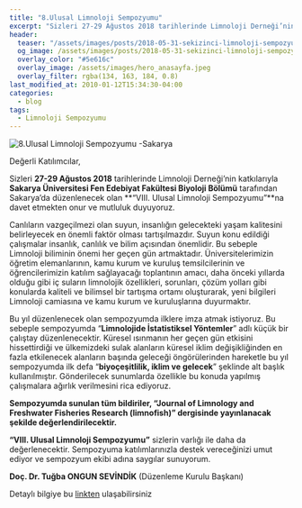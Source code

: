```yaml
---
title: "8.Ulusal Limnoloji Sempozyumu"
excerpt: "Sizleri 27-29 Ağustos 2018 tarihlerinde Limnoloji Derneği’nin katkılarıyla Sakarya Üniversitesi Fen Edebiyat Fakültesi Biyoloji Bölümü tarafından Sakarya’da düzenlenecek olan “VIII. Ulusal Limnoloji Sempozyumu”na davet etmekten onur ve mutluluk duyuyoruz."
header:
  teaser: "/assets/images/posts/2018-05-31-sekizinci-limnoloji-sempozyumu/lim.png"
  og_image: /assets/images/posts/2018-05-31-sekizinci-limnoloji-sempozyumu/lim.png
  overlay_color: "#5e616c"
  overlay_image: /assets/images/hero_anasayfa.jpeg
  overlay_filter: rgba(134, 163, 184, 0.8)
last_modified_at: 2010-01-12T15:34:30-04:00
categories:
  - blog
tags:
  - Limnoloji Sempozyumu
---
```



<img src="{{ site.url }}{{ site.baseurl }}/assets/images/posts/2018-05-31-sekizinci-limnoloji-sempozyumu/sekizinci-limnoloji-sempozyumu.jpeg" alt="8.Ulusal Limnoloji Sempozyumu -Sakarya" class="align-center">

Değerli Katılımcılar,

Sizleri **27-29 Ağustos 2018** tarihlerinde Limnoloji Derneği’nin katkılarıyla **Sakarya Üniversitesi Fen Edebiyat Fakültesi Biyoloji Bölümü** tarafından Sakarya’da düzenlenecek olan **“VIII. Ulusal Limnoloji Sempozyumu”**na davet etmekten onur ve mutluluk duyuyoruz.

Canlıların vazgeçilmezi olan suyun, insanlığın gelecekteki yaşam kalitesini belirleyecek en önemli faktör olması tartışılmazdır. Suyun konu edildiği çalışmalar insanlık, canlılık ve bilim açısından önemlidir. Bu sebeple Limnoloji biliminin önemi her geçen gün artmaktadır. Üniversitelerimizin öğretim elemanlarının, kamu kurum ve kuruluş temsilcilerinin ve öğrencilerimizin katılım sağlayacağı toplantının amacı, daha önceki yıllarda olduğu gibi iç suların limnolojik özellikleri, sorunları, çözüm yolları gibi konularda kaliteli ve bilimsel bir tartışma ortamı oluşturarak, yeni bilgileri Limnoloji camiasına ve kamu kurum ve kuruluşlarına duyurmaktır.

Bu yıl düzenlenecek olan sempozyumda ilklere imza atmak istiyoruz. Bu sebeple sempozyumda “**Limnolojide İstatistiksel Yöntemler**” adlı küçük bir çalıştay düzenlenecektir. Küresel ısınmanın her geçen gün etkisini hissettirdiği ve ülkemizdeki sulak alanların küresel iklim değişikliğinden en fazla etkilenecek alanların başında geleceği öngörülerinden hareketle bu yıl sempozyumda ilk defa “**biyoçeşitlilik, iklim ve gelecek**” şeklinde alt başlık kullanılmıştır. Gönderilecek sunumlarda özellikle bu konuda yapılmış çalışmalara ağırlık verilmesini rica ediyoruz.

**Sempozyumda sunulan tüm bildiriler, “Journal of Limnology and Freshwater Fisheries Research (limnofish)” dergisinde yayınlanacak şekilde değerlendirilecektir.**

**“VIII. Ulusal Limnoloji Sempozyumu”** sizlerin varlığı ile daha da değerlenecektir. Sempozyuma katılımlarınızla destek vereceğinizi umut ediyor ve sempozyum ekibi adına saygılar sunuyorum.



**Doç. Dr. Tuğba ONGUN SEVİNDİK** (Düzenleme Kurulu Başkanı)


Detaylı bilgiye bu [linkten](http://www.limnoloji.sakarya.edu.tr/) ulaşabilirsiniz
